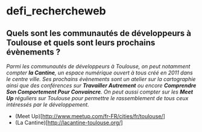 # defi_rechercheweb

## Quels sont les communautés de développeurs à Toulouse et quels sont leurs prochains évènements ?
*Parmi les communautés de développeurs à Toulouse, on peut notamment compter **la Cantine**, un espace numérique ouvert à tous  créé en 2011 dans le centre ville. Ses prochains évènements sont un atelier sur la cartographie ainsi que des conférences sur **Travailler Autrement** ou encore **Comprendre Son Comportement Pour Convaincre**. On peut aussi compter sur les **Meet Up** réguliers sur Toulouse pour permettre le rassemblement de tous ceux intéressés par le développement.*
- (Meet Up)[http://www.meetup.com/fr-FR/cities/fr/toulouse/]
- (La Cantine)[http://lacantine-toulouse.org/]



